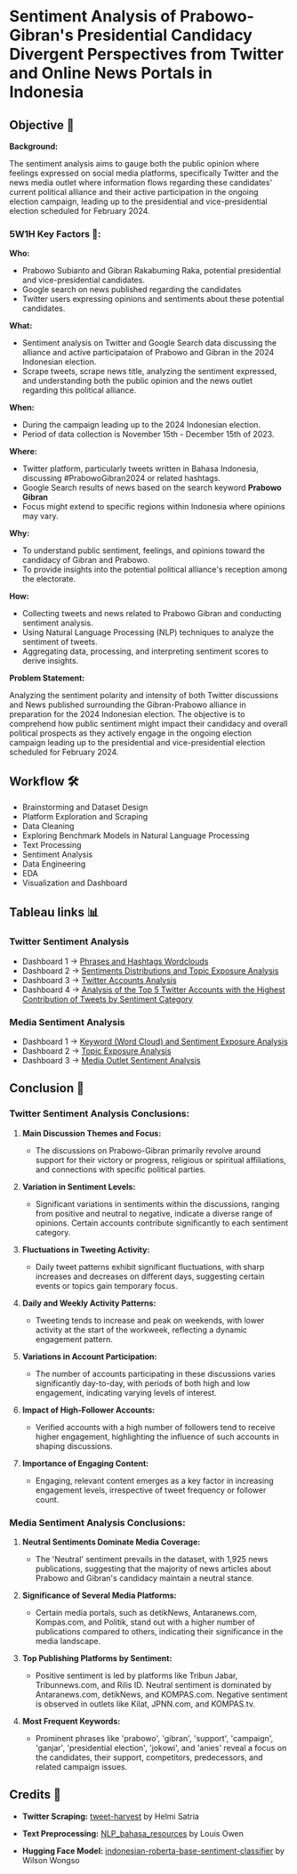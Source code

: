 # Sentiment Analysis of Prabowo-Gibran's Presidential Candidacy Divergent Perspectives from Twitter and Online News Portals in Indonesia

## Objective 🎯

**Background:**

The sentiment analysis aims to gauge both the public opinion where feelings expressed on social media platforms, specifically Twitter and the news media outlet where information flows regarding these candidates' current political alliance and their active participation in the ongoing election campaign, leading up to the presidential and vice-presidential election scheduled for February 2024.

### 5W1H Key Factors 🤔:

**Who:**
- Prabowo Subianto and Gibran Rakabuming Raka, potential presidential and vice-presidential candidates.
- Google search on news published regarding the candidates
- Twitter users expressing opinions and sentiments about these potential candidates.

**What:**
- Sentiment analysis on Twitter and Google Search data discussing the alliance and active participataion of Prabowo and Gibran in the 2024 Indonesian election.
- Scrape tweets, scrape news title, analyzing the sentiment expressed, and understanding both the public opinion and the news outlet regarding this political alliance.

**When:**
- During the campaign leading up to the 2024 Indonesian election.
- Period of data collection is November 15th - December 15th of 2023.

**Where:**
- Twitter platform, particularly tweets written in Bahasa Indonesia, discussing #PrabowoGibran2024 or related hashtags.
- Google Search results of news based on the search keyword **Prabowo Gibran**
- Focus might extend to specific regions within Indonesia where opinions may vary.

**Why:**
- To understand public sentiment, feelings, and opinions toward the candidacy of Gibran and Prabowo.
- To provide insights into the potential political alliance's reception among the electorate.

**How:**
- Collecting tweets and news related to Prabowo Gibran and conducting sentiment analysis.
- Using Natural Language Processing (NLP) techniques to analyze the sentiment of tweets.
- Aggregating data, processing, and interpreting sentiment scores to derive insights.

**Problem Statement:**

Analyzing the sentiment polarity and intensity of both Twitter discussions and News published surrounding the Gibran-Prabowo alliance in preparation for the 2024 Indonesian election. The objective is to comprehend how public sentiment might impact their candidacy and overall political prospects as they actively engage in the ongoing election campaign leading up to the presidential and vice-presidential election scheduled for February 2024.

## Workflow 🛠️

- Brainstorming and Dataset Design
- Platform Exploration and Scraping
- Data Cleaning
- Exploring Benchmark Models in Natural Language Processing
- Text Processing
- Sentiment Analysis
- Data Engineering
- EDA
- Visualization and Dashboard

## Tableau links 📊

### Twitter Sentiment Analysis

- Dashboard 1 -> [Phrases and Hashtags Wordclouds](https://public.tableau.com/app/profile/faris.arief.mawardi/viz/prabowo-gibran_twitter_sentiment_analysis_1/DashboardI?publish=yes)
- Dashboard 2 -> [Sentiments Distributions and Topic Exposure Analysis](https://public.tableau.com/app/profile/faris.arief.mawardi/viz/prabowo-gibran_twitter_sentiment_analysis_2/Dashboard2?publish=yes)
- Dashboard 3 -> [Twitter Accounts Analysis](https://public.tableau.com/app/profile/faris.arief.mawardi/viz/prabowo-gibran_twitter_sentiment_analysis_3/Dashboard3?publish=yes)
- Dashboard 4 -> [Analysis of the Top 5 Twitter Accounts with the Highest Contribution of Tweets by Sentiment Category](https://public.tableau.com/app/profile/faris.arief.mawardi/viz/prabowo-gibran_twitter_sentiment_analysis_4/Dashboard4?publish=yes)

### Media Sentiment Analysis

- Dashboard 1 -> [Keyword (Word Cloud) and Sentiment Exposure Analysis](https://public.tableau.com/app/profile/achmad.dhani/viz/Prabowo-Gibran_Media_Analysis_Vis_1/Dashboard1)
- Dashboard 2 -> [Topic Exposure Analysis](https://public.tableau.com/app/profile/achmad.dhani/viz/Prabowo-Gibran_Media_Analysis_Vis_2/Dashboard2)
- Dashboard 3 -> [Media Outlet Sentiment Analysis](https://public.tableau.com/app/profile/achmad.dhani/viz/Prabowo-Gibran_Media_Analysis_Vis_3/Dashboard3?publish=yes)

## Conclusion 🏁

### Twitter Sentiment Analysis Conclusions:

1. **Main Discussion Themes and Focus:**
   - The discussions on Prabowo-Gibran primarily revolve around support for their victory or progress, religious or spiritual affiliations, and connections with specific political parties.

2. **Variation in Sentiment Levels:**
   - Significant variations in sentiments within the discussions, ranging from positive and neutral to negative, indicate a diverse range of opinions. Certain accounts contribute significantly to each sentiment category.

3. **Fluctuations in Tweeting Activity:**
   - Daily tweet patterns exhibit significant fluctuations, with sharp increases and decreases on different days, suggesting certain events or topics gain temporary focus.

4. **Daily and Weekly Activity Patterns:**
   - Tweeting tends to increase and peak on weekends, with lower activity at the start of the workweek, reflecting a dynamic engagement pattern.

5. **Variations in Account Participation:**
   - The number of accounts participating in these discussions varies significantly day-to-day, with periods of both high and low engagement, indicating varying levels of interest.

6. **Impact of High-Follower Accounts:**
   - Verified accounts with a high number of followers tend to receive higher engagement, highlighting the influence of such accounts in shaping discussions.

7. **Importance of Engaging Content:**
   - Engaging, relevant content emerges as a key factor in increasing engagement levels, irrespective of tweet frequency or follower count.

### Media Sentiment Analysis Conclusions:

1. **Neutral Sentiments Dominate Media Coverage:**
   - The 'Neutral' sentiment prevails in the dataset, with 1,925 news publications, suggesting that the majority of news articles about Prabowo and Gibran's candidacy maintain a neutral stance.

2. **Significance of Several Media Platforms:**
   - Certain media portals, such as detikNews, Antaranews.com, Kompas.com, and Politik, stand out with a higher number of publications compared to others, indicating their significance in the media landscape.

3. **Top Publishing Platforms by Sentiment:**
   - Positive sentiment is led by platforms like Tribun Jabar, Tribunnews.com, and Rilis ID. Neutral sentiment is dominated by Antaranews.com, detikNews, and KOMPAS.com. Negative sentiment is observed in outlets like Kilat, JPNN.com, and KOMPAS.tv.

4. **Most Frequent Keywords:**
   - Prominent phrases like 'prabowo', 'gibran', 'support', 'campaign', 'ganjar', 'presidential election', 'jokowi', and 'anies' reveal a focus on the candidates, their support, competitors, predecessors, and related campaign issues.

## Credits 🙌

- **Twitter Scraping:** [tweet-harvest](https://github.com/helmisatria/tweet-harvest) by Helmi Satria

- **Text Preprocessing:** [NLP_bahasa_resources](https://github.com/louisowen6/NLP_bahasa_resources) by Louis Owen

- **Hugging Face Model:** [indonesian-roberta-base-sentiment-classifier](https://huggingface.co/w11wo/indonesian-roberta-base-sentiment-classifier) by Wilson Wongso

